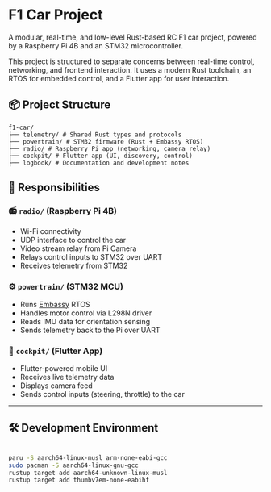 # F1 Car Project

A modular, real-time, and low-level Rust-based RC F1 car project, powered by a Raspberry Pi 4B and an STM32 microcontroller.

This project is structured to separate concerns between real-time control, networking, and frontend interaction. It uses a modern Rust toolchain, an RTOS for embedded control, and a Flutter app for user interaction.

## 📦 Project Structure

```text
f1-car/
├── telemetry/ # Shared Rust types and protocols
├── powertrain/ # STM32 firmware (Rust + Embassy RTOS)
├── radio/ # Raspberry Pi app (networking, camera relay)
├── cockpit/ # Flutter app (UI, discovery, control)
├── logbook/ # Documentation and development notes
```

## 🔧 Responsibilities

### 📻 `radio/` (Raspberry Pi 4B)

- Wi-Fi connectivity
- UDP interface to control the car
- Video stream relay from Pi Camera
- Relays control inputs to STM32 over UART
- Receives telemetry from STM32

### ⚙️ `powertrain/` (STM32 MCU)

- Runs [Embassy](https://embassy.dev) RTOS
- Handles motor control via L298N driver
- Reads IMU data for orientation sensing
- Sends telemetry back to the Pi over UART

### 📱 `cockpit/` (Flutter App)

- Flutter-powered mobile UI
- Receives live telemetry data
- Displays camera feed
- Sends control inputs (steering, throttle) to the car

---

## 🛠 Development Environment

```bash

paru -S aarch64-linux-musl arm-none-eabi-gcc
sudo pacman -S aarch64-linux-gnu-gcc
rustup target add aarch64-unknown-linux-musl
rustup target add thumbv7em-none-eabihf

```
